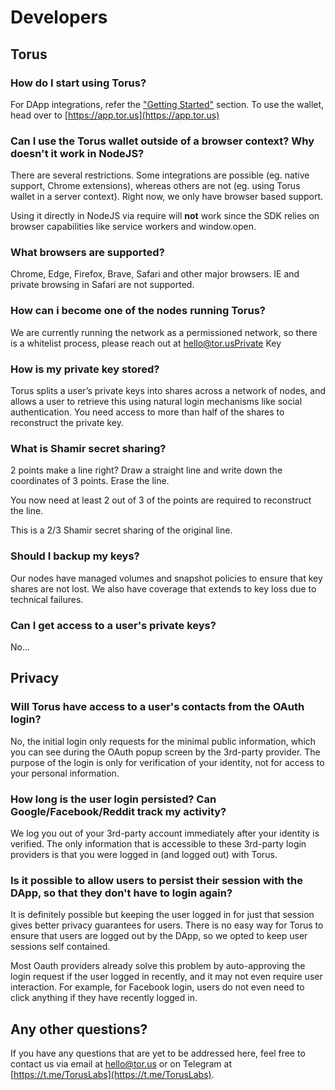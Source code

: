 # Developers

## Torus

### How do I start using Torus?

For DApp integrations, refer the ["Getting Started"](../getting-started/) section. To use the wallet, head over to [https://app.tor.us](https://app.tor.us)

### Can I use the Torus wallet outside of a browser context? Why doesn't it work in NodeJS?

There are several restrictions. Some integrations are possible \(eg. native support, Chrome extensions\), whereas others are not \(eg. using Torus wallet in a server context\). Right now, we only have browser based support. 

Using it directly in NodeJS via require will **not** work since the SDK relies on browser capabilities like service workers and window.open.

### What browsers are supported?

Chrome, Edge, Firefox, Brave, Safari and other major browsers. IE and private browsing in Safari are not supported.

### How can i become one of the nodes running Torus?

We are currently running the network as a permissioned network, so there is a whitelist process, please reach out at hello@tor.usPrivate Key

### How is my private key stored?

Torus splits a user’s private keys into shares across a network of nodes, and allows a user to retrieve this using natural login mechanisms like social authentication. You need access to more than half of the shares to reconstruct the private key.

### What is Shamir secret sharing?

2 points make a line right? Draw a straight line and write down the coordinates of 3 points. Erase the line. 

You now need at least 2 out of 3 of the points are required to reconstruct the line.

This is a 2/3 Shamir secret sharing of the original line.

### Should I backup my keys?

Our nodes have managed volumes and snapshot policies to ensure that key shares are not lost. We also have coverage that extends to key loss due to technical failures. 

### Can I get access to a user's private keys?

No...

## Privacy

### Will Torus have access to a user's contacts from the OAuth login?

No, the initial login only requests for the minimal public information, which you can see during the OAuth popup screen by the 3rd-party provider. The purpose of the login is only for verification of your identity, not for access to your personal information.

### How long is the user login persisted? Can Google/Facebook/Reddit track my activity?

We log you out of your 3rd-party account immediately after your identity is verified. The only information that is accessible to these 3rd-party login providers is that you were logged in \(and logged out\) with Torus.

### Is it possible to allow users to persist their session with the DApp, so that they don't have to login again?

  
It is definitely possible but keeping the user logged in for just that session gives better privacy guarantees for users. There is no easy way for Torus to ensure that users are logged out by the DApp, so we opted to keep user sessions self contained.

Most Oauth providers already solve this problem by auto-approving the login request if the user logged in recently, and it may not even require user interaction. For example, for Facebook login, users do not even need to click anything if they have recently logged in.

## Any other questions?

If you have any questions that are yet to be addressed here, feel free to contact us via email at hello@tor.us or on Telegram at [https://t.me/TorusLabs](https://t.me/TorusLabs).

